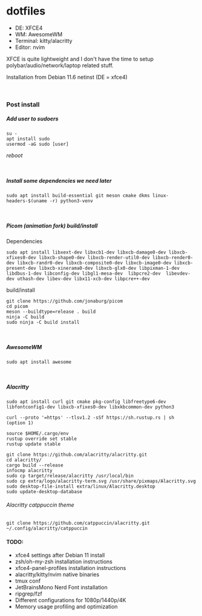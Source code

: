 # dotfiles

* DE: XFCE4
* WM: AwesomeWM
* Terminal: kitty/alacritty
* Editor: nvim

XFCE is quite lightweight and I don't have the time to setup polybar/audio/network/laptop related stuff.

Installation from Debian 11.6 netinst (DE = xfce4)

<br>

### Post install

##### Add user to sudoers
    su -
    apt install sudo
    usermod -aG sudo [user]
*reboot*

<br>

##### Install some dependencies we need later
    sudo apt install build-essential git meson cmake dkms linux-headers-$(uname -r) python3-venv

<br>

##### Picom (animation fork) build/install

Dependencies

    sudo apt install libxext-dev libxcb1-dev libxcb-damage0-dev libxcb-xfixes0-dev libxcb-shape0-dev libxcb-render-util0-dev libxcb-render0-dev libxcb-randr0-dev libxcb-composite0-dev libxcb-image0-dev libxcb-present-dev libxcb-xinerama0-dev libxcb-glx0-dev libpixman-1-dev libdbus-1-dev libconfig-dev libgl1-mesa-dev  libpcre2-dev  libevdev-dev uthash-dev libev-dev libx11-xcb-dev libpcre++-dev

build/install

    git clone https://github.com/jonaburg/picom
    cd picom
    meson --buildtype=release . build
    ninja -C build
    sudo ninja -C build install

<br>

##### AwesomeWM
    sudo apt install awesome

<br>


##### Alacritty
    sudo apt install curl git cmake pkg-config libfreetype6-dev libfontconfig1-dev libxcb-xfixes0-dev libxkbcommon-dev python3
    
    curl --proto '=https' --tlsv1.2 -sSf https://sh.rustup.rs | sh
    (option 1)
    
    source $HOME/.cargo/env
    rustup override set stable
    rustup update stable
    
    git clone https://github.com/alacritty/alacritty.git
    cd alacritty/
    cargo build --release
    infocmp alacritty
    sudo cp target/release/alacritty /usr/local/bin
    sudo cp extra/logo/alacritty-term.svg /usr/share/pixmaps/Alacritty.svg
    sudo desktop-file-install extra/linux/Alacritty.desktop
    sudo update-desktop-database

###### Alacritty catppuccin theme
    git clone https://github.com/catppuccin/alacritty.git ~/.config/alacritty/catppuccin


#### TODO:
* xfce4 settings after Debian 11 install
* zsh/oh-my-zsh installation instructions
* xfce4-panel-profiles installation instructions
* alacritty/kitty/nvim native binaries
* tmux conf
* JetBrainsMono Nerd Font installation
* ripgrep/fzf
* Different configurations for 1080p/1440p/4K
* Memory usage profiling and optimization

